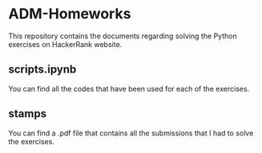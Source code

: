 # ADM-Homeworks
This repository contains the documents regarding solving the Python exercises on HackerRank website. 
## scripts.ipynb
You can find all the codes that have been used for each of the exercises. 
## stamps
You can find a .pdf file that contains all the submissions that I had to solve the exercises.
